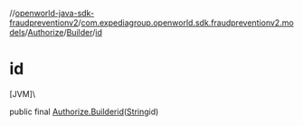 //[openworld-java-sdk-fraudpreventionv2](../../../../index.md)/[com.expediagroup.openworld.sdk.fraudpreventionv2.models](../../index.md)/[Authorize](../index.md)/[Builder](index.md)/[id](id.md)

# id

[JVM]\

public final [Authorize.Builder](index.md)[id](id.md)([String](https://docs.oracle.com/javase/8/docs/api/java/lang/String.html)id)
